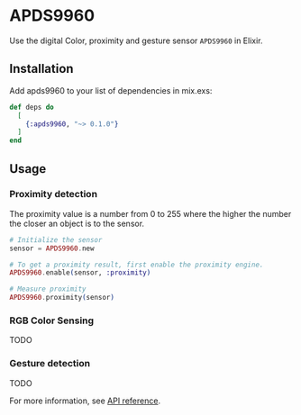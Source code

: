 # APDS9960

Use the digital Color, proximity and gesture sensor `APDS9960` in Elixir.
## Installation

Add apds9960 to your list of dependencies in mix.exs:

```elixir
def deps do
  [
    {:apds9960, "~> 0.1.0"}
  ]
end
```

## Usage

### Proximity detection

The proximity value is a number from 0 to 255 where the higher the number the closer an object is to the sensor.

```elixir
# Initialize the sensor
sensor = APDS9960.new

# To get a proximity result, first enable the proximity engine.
APDS9960.enable(sensor, :proximity)

# Measure proximity
APDS9960.proximity(sensor)
```

### RGB Color Sensing

TODO

### Gesture detection

TODO


For more information, see [API reference](https://hexdocs.pm/apds9960/api-reference.html).

